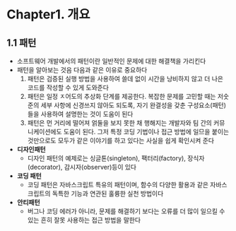 # Chapter1. 개요

## **1.1 패턴**

- 소프트웨어 개발에서의 패턴이란 일반적인 문제에 대한 해결책을 가리킨다
- 패턴을 알아보는 것음 다음과 같은 이유로 중요하다
  1. 패턴은 검증된 실행 방법을 사용하여 쓸데 없이 시간을 낭비하지 않고 더 나은 코드를 작성할 수 있게 도와준다
  2. 패턴은 일정 ㅈ어도의 추상화 단계를 제공한다. 복잡한 문제를 고민할 때는 저숫준의 세부 사항에 신경쓰지 않아도 되도록, 자기 완결성을 갖춘 구성요소(패턴)들을 사용하여 설명한는 것이 도움이 된다
  3. 패턴은 먼 거리에 떨어져 얽둘을 보지 못한 채 행해지는 개발자와 팀 간의 커뮤니케이션에도 도움이 된다. 그저 특정 코딩 기법이나 접근 방법에 일므을 붙이는 것만으로도 모두가 같은 이야기를 하고 있다는 사실을 쉽게 확인시켜 준다
- **디자인패턴**
  - 디자인 패턴의 예제로는 싱글톤(singleton), 팩터리(factory), 장식자(decorator), 감시자(observer)등이 있다
- **코딩 패턴**
  - 코딩 패턴은 자바스크립트 특유의 패턴이며, 함수의 다양한 활용과 같은 자바스크립트의 독특한 기능과 연관된 훌륭한 실천 방법이다
- **안티패턴**
  - 버그나 코딩 에러가 아니라, 문제를 해결하기 보다는 오류를 더 많이 일으킬 수 있는 흔히 잘못 사용하는 접근 방법을 말한다
